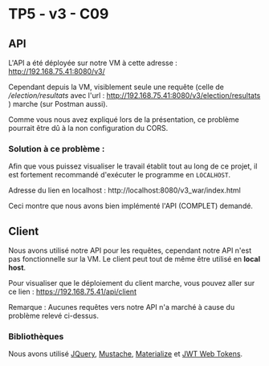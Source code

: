 # TP5 - v3 - C09

## API

L'API a été déployée sur notre VM à cette adresse : http://192.168.75.41:8080/v3/ 

Cependant depuis la VM, visiblement seule une requête (celle de _/election/resultats_ avec l'url : http://192.168.75.41:8080/v3/election/resultats ) marche (sur Postman aussi).

Comme vous nous avez expliqué lors de la présentation, ce problème pourrait être dû à la non configuration du CORS.

### Solution à ce problème :

Afin que vous puissez visualiser le travail établit tout au long de ce projet, il est fortement recommandé d'exécuter le programme en `LOCALHOST`.

Adresse du lien en localhost : http://localhost:8080/v3_war/index.html

Ceci montre que nous avons bien implémenté l'API (COMPLET) demandé.

## Client

Nous avons utilisé notre API pour les requêtes, cependant notre API n'est pas fonctionnelle sur la VM. Le client peut tout de même être utilisé en **local host**.

Pour visualiser que le déploiement du client marche, vous pouvez aller sur ce lien : https://192.168.75.41/api/client

Remarque : Aucunes requêtes vers notre API n'a marché à cause du problème relevé ci-dessus.

### Bibliothèques
Nous avons utilisé [JQuery](https://jquery.com), [Mustache](https://github.com/janl/mustache.js), [Materialize](https://materializecss.com) et [JWT Web Tokens](https://jwt.io/).

